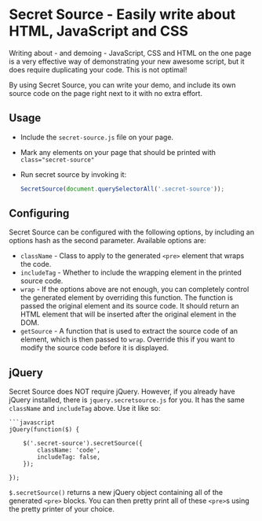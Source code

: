 Secret Source - Easily write about HTML, JavaScript and CSS
===========================================================

Writing about - and demoing - JavaScript, CSS and HTML on the one page is a very
effective way of demonstrating your new awesome script, but it does require
duplicating your code. This is not optimal!

By using Secret Source, you can write your demo, and include its own source
code on the page right next to it with no extra effort.

Usage
-----

* Include the `secret-source.js` file on your page.
* Mark any elements on your page that should be printed with
  `class="secret-source"`
* Run secret source by invoking it:

	```javascript
	SecretSource(document.querySelectorAll('.secret-source'));
	```

Configuring
-----------

Secret Source can be configured with the following options, by including an
options hash as the second parameter. Available options are:

* `className` - Class to apply to the generated `<pre>` element that wraps
	the code.
* `includeTag` - Whether to include the wrapping element in the printed
	source code.
* `wrap` - If the options above are not enough, you can completely control
	the generated element by overriding this function. The function is passed
	the original element and its source code. It should return an HTML element
	that will be inserted after the original element in the DOM.
* `getSource` - A function that is used to extract the source code of an
	element, which is then passed to `wrap`. Override this if you want to
	modify the source code before it is displayed.

jQuery
------

Secret Source does NOT require jQuery. However, if you already have jQuery
installed, there is `jquery.secretsource.js` for you. It has the same
`className` and `includeTag` above. Use it like so:

	```javascript
	jQuery(function($) {

		$('.secret-source').secretSource({
			className: 'code',
			includeTag: false,
		});

	});

`$.secretSource()` returns a new jQuery object containing all of the generated
`<pre>` blocks. You can then pretty print all of these `<pre>`s using the
pretty printer of your choice.
